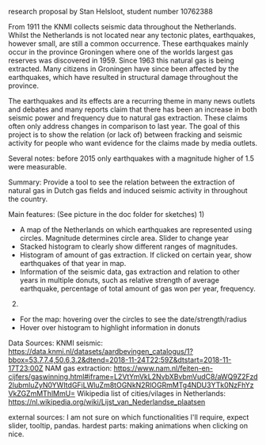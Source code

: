 research proposal by Stan Helsloot, student number 10762388

From 1911 the KNMI collects seismic data throughout the Netherlands.
Whilst the Netherlands is not located near any tectonic plates, earthquakes,
however small, are still a common occurrence. These earthquakes mainly occur
in the province Groningen where one of the worlds largest gas reserves
was discovered in 1959. Since 1963 this natural gas is being extracted.
Many citizens in Groningen have since been affected by the earthquakes,
which have resulted in structural damage throughout the province.

The earthquakes and its effects are a recurring theme in many news
outlets and debates and many reports claim that there has been an increase
in both seismic power and frequency due to natural gas extraction.
These claims often only address changes in comparison to last year.
The goal of this project is to show the relation (or lack of) between fracking
and seismic activity for people who want evidence for the claims made by
media outlets.

Several notes: before 2015 only earthquakes with a magnitude higher of
1.5 were measurable.

Summary:
Provide a tool to see the relation between the extraction of natural gas
in Dutch gas fields and induced seismic activity in throughout the country.

Main features:
(See picture in the doc folder for sketches)
1)
- A map of the Netherlands on which earthquakes are represented using circles.
  Magnitude determines circle area.
  Slider to change year
- Stacked histogram to clearly show different ranges of magnitudes.
- Histogram of amount of gas extraction. If clicked on certain year,
  show earthquakes of that year in map.
- Information of the seismic data, gas extraction and relation to other years
  in multiple donuts, such as relative strength of average earthquake,
  percentage of total amount of gas won per year, frequency.

2)
- For the map: hovering over the circles to see the date/strength/radius
- Hover over histogram to highlight information in donuts

Data Sources:
KNMI seismic: https://data.knmi.nl/datasets/aardbevingen_catalogus/1?bbox=53.7,7.4,50.6,3.2&dtend=2018-11-24T22:59Z&dtstart=2018-11-17T23:00Z
NAM gas extraction: https://www.nam.nl/feiten-en-cijfers/gaswinning.html#iframe=L2VtYmVkL2NvbXBvbmVudC8/aWQ9Z2Fzd2lubmluZyN0YWItdGFiLWluZm8tOGNkN2RlOGRmMTg4NDU3YTk0NzFhYzVkZGZmMThlMmU=
Wikipedia list of cities/vilages in Netherlands: https://nl.wikipedia.org/wiki/Lijst_van_Nederlandse_plaatsen

external sources: I am not sure on which functionalities I'll require, expect slider, tooltip, pandas.
hardest parts: making animations when clicking on nice.
